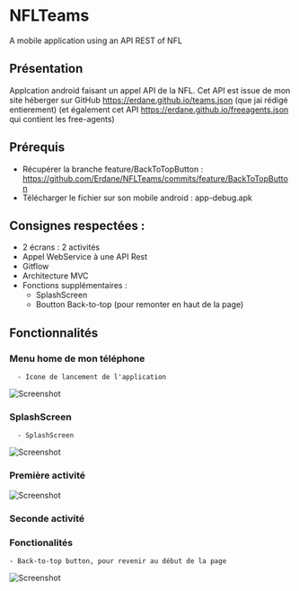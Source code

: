 # NFLTeams
A mobile application using an API REST of NFL

## Présentation
Applcation android faisant un appel API de la NFL.
Cet API est issue de mon site héberger sur GitHub https://erdane.github.io/teams.json (que jai rédigé entierement) (et également cet API https://erdane.github.io/freeagents.json qui contient les free-agents)

## Prérequis
  - Récupérer la branche feature/BackToTopButton : https://github.com/Erdane/NFLTeams/commits/feature/BackToTopButton
  - Télécharger le fichier sur son mobile android : app-debug.apk 


## Consignes respectées :
  - 2 écrans : 2 activités
  - Appel WebService à une API Rest
  - Gitflow 
  - Architecture MVC
  - Fonctions supplémentaires :
    - SplashScreen
    - Boutton Back-to-top (pour remonter en haut de la page)
    
## Fonctionnalités 

### Menu home de mon téléphone
      - Icone de lancement de l'application
![Screenshot](home.jpg)

### SplashScreen
      - SplashScreen
![Screenshot](Splash.jpg)

### Première activité
![Screenshot](first.jpg)

### Seconde activité

### Fonctionalités
    - Back-to-top button, pour revenir au début de la page
![Screenshot](backtotop.jpg)



